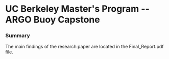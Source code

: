 # UC Berkeley Master's Program -- ARGO Buoy Capstone

### Summary

The main findings of the research paper are located in the Final_Report.pdf file.

